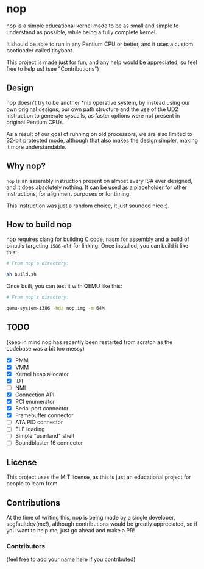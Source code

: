 # nop

nop is a simple educational kernel made to be as small and simple to understand as possible, while being a fully complete kernel.

It should be able to run in any Pentium CPU or better, and it uses a custom bootloader called tinyboot.

This project is made just for fun, and any help would be appreciated, so feel free to help us! (see "Contributions")

## Design

nop doesn't try to be another \*nix operative system, by instead using our own original designs, our own path structure and the use of the UD2 instruction to generate syscalls, as faster options were not present in original Pentium CPUs.

As a result of our goal of running on old processors, we are also limited to 32-bit protected mode, although that also makes the design simpler, making it more understandable.

## Why nop?

`nop` is an assembly instruction present on almost every ISA ever designed, and it does absolutely nothing. It can be used as a placeholder for other instructions, for alignment purposes or for timing.

This instruction was just a random choice, it just sounded nice :).

## How to build nop

nop requires clang for building C code, nasm for assembly and a build of binutils targeting `i586-elf` for linking. Once installed, you can build it like this:

```sh
# From nop's directory:

sh build.sh
```

Once built, you can test it with QEMU like this:

```sh
# From nop's directory:

qemu-system-i386 -hda nop.img -m 64M
```

## TODO

(keep in mind nop has recently been restarted from scratch as the codebase was a bit too messy)

- [x] PMM
- [x] VMM
- [x] Kernel heap allocator
- [x] IDT
- [ ] NMI
- [x] Connection API
- [x] PCI enumerator
- [x] Serial port connector
- [x] Framebuffer connector
- [ ] ATA PIO connector
- [ ] ELF loading
- [ ] Simple "userland" shell
- [ ] Soundblaster 16 connector

## License

This project uses the MIT license, as this is just an educational project for people to learn from.

## Contributions

At the time of writing this, nop is being made by a single developer, segfaultdev(me!), although contributions would be greatly appreciated, so if you want to help me, just go ahead and make a PR!

### Contributors

(feel free to add your name here if you contributed)
